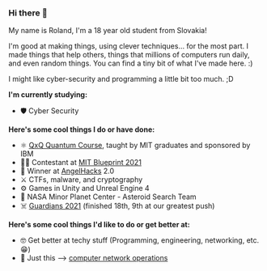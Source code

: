 ### Hi there 👋

<!--
**blueshark42/blueshark42** is a ✨ _special_ ✨ repository because its `README.md` (this file) appears on your GitHub profile.

Here are some ideas to get you started:

- 🔭 I’m currently working on ...
- 🌱 I’m currently learning ...
- 👯 I’m looking to collaborate on ...
- 🤔 I’m looking for help with ...
- 💬 Ask me about ...
- 📫 How to reach me: ...
- 😄 Pronouns: ...
- ⚡ Fun fact: ...
-->

My name is Roland, I'm a 18 year old student from Slovakia!

I'm good at making things, using clever techniques... for the most part. I made things that help others, things that millions of computers run daily, and even random things. You can find a tiny bit of what I've made here. :)

I might like cyber-security and programming a little bit too much. ;D

**I'm currently studying:**
- 🛡️ Cyber Security

**Here's some cool things I do or have done:**
- ⚛️ [QxQ Quantum Course](https://www.qubitbyqubit.org/), taught by MIT graduates and sponsored by IBM
- 👨‍💻 Contestant at [MIT Blueprint 2021](https://blueprint.hackmit.org/)
- 👼 Winner at [AngelHacks](https://www.angelhacks.org/) 2.0
- ⚔️ CTFs, malware, and cryptography
- ⚙️ Games in Unity and Unreal Engine 4
- 🌌 NASA Minor Planet Center - Asteroid Search Team
- ☠️ [Guardians 2021](https://www.guardians.sk/) (finished 18th, 9th at our greatest push)

**Here's some cool things I'd like to do or get better at:**
- 🤓 Get better at techy stuff (Programming, engineering, networking, etc. 😁)
- 💌 Just this --> [computer network operations](https://en.wikipedia.org/wiki/Computer_network_operations)
